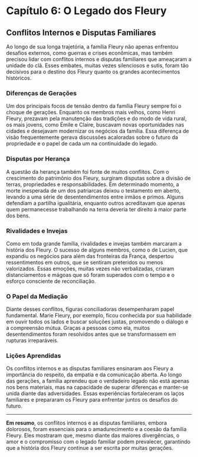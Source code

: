 # Capítulo 6: O Legado dos Fleury

## Conflitos Internos e Disputas Familiares

Ao longo de sua longa trajetória, a família Fleury não apenas enfrentou desafios externos, como guerras e crises econômicas, mas também precisou lidar com conflitos internos e disputas familiares que ameaçaram a unidade do clã. Esses embates, muitas vezes silenciosos e sutis, foram tão decisivos para o destino dos Fleury quanto os grandes acontecimentos históricos.

### Diferenças de Gerações

Um dos principais focos de tensão dentro da família Fleury sempre foi o choque de gerações. Enquanto os membros mais velhos, como Henri Fleury, prezavam pela manutenção das tradições e do modo de vida rural, os mais jovens, como Émile e Claire, buscavam novas oportunidades nas cidades e desejavam modernizar os negócios da família. Essa diferença de visão frequentemente gerava discussões acaloradas sobre o futuro da propriedade e o papel de cada um na continuidade do legado.

### Disputas por Herança

A questão da herança também foi fonte de muitos conflitos. Com o crescimento do patrimônio dos Fleury, surgiram disputas sobre a divisão de terras, propriedades e responsabilidades. Em determinado momento, a morte inesperada de um dos patriarcas deixou o testamento em aberto, levando a uma série de desentendimentos entre irmãos e primos. Alguns defendiam a partilha igualitária, enquanto outros acreditavam que apenas quem permanecesse trabalhando na terra deveria ter direito à maior parte dos bens.

### Rivalidades e Invejas

Como em toda grande família, rivalidades e invejas também marcaram a história dos Fleury. O sucesso de alguns membros, como o de Lucien, que expandiu os negócios para além das fronteiras da França, despertou ressentimentos em outros, que se sentiram preteridos ou menos valorizados. Essas emoções, muitas vezes não verbalizadas, criaram distanciamentos e mágoas que só foram superados com o tempo e o esforço consciente de reconciliação.

### O Papel da Mediação

Diante desses conflitos, figuras conciliadoras desempenharam papel fundamental. Marie Fleury, por exemplo, ficou conhecida por sua habilidade em ouvir todos os lados e buscar soluções justas, promovendo o diálogo e a compreensão mútua. Graças a pessoas como ela, muitos desentendimentos foram resolvidos antes que se transformassem em rupturas irreparáveis.

### Lições Aprendidas

Os conflitos internos e as disputas familiares ensinaram aos Fleury a importância do respeito, da empatia e da comunicação aberta. Ao longo das gerações, a família aprendeu que o verdadeiro legado não está apenas nos bens materiais, mas na capacidade de superar diferenças e manter-se unida diante das adversidades. Essas experiências fortaleceram os laços familiares e prepararam os Fleury para enfrentar juntos os desafios do futuro.

---

**Em resumo**, os conflitos internos e as disputas familiares, embora dolorosos, foram essenciais para o amadurecimento e a coesão da família Fleury. Eles mostraram que, mesmo diante das maiores divergências, o amor e o compromisso com o legado familiar podem prevalecer, garantindo que a história dos Fleury continue a ser escrita por muitas gerações.